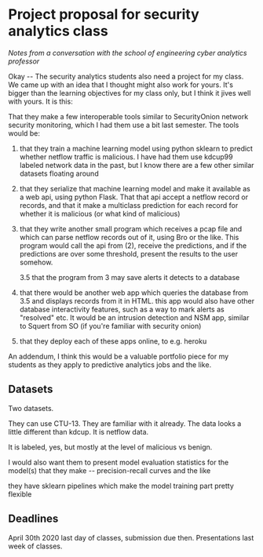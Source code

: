 Project proposal for security analytics class
=============================================

_Notes from a conversation with the school of engineering cyber analytics professor_

Okay -- The security analytics students also need a project for my class. We came up with an idea that I thought might also work for yours. It's bigger than the learning objectives for my class only, but I think it jives well with yours. It is this:

That they make a few interoperable tools similar to SecurityOnion network security monitoring, which I had them use a bit last semester. The tools would be:

1.  that they train a machine learning model using python sklearn to predict whether netflow traffic is malicious. I have had them use kdcup99 labeled network data in the past, but I know there are a few other similar datasets floating around

2.  that they serialize that machine learning model and make it available as a web api, using python Flask. That that api accept a netflow record or records, and that it make a multiclass prediction for each record for whether it is malicious (or what kind of malicious)

3.  that they write another small program which receives a pcap file and which can parse netflow records out of it, using Bro or the like. This program would call the api from (2), receive the predictions, and if the predictions are over some threshold, present the results to the user somehow.

    3.5   that the program from 3 may save alerts it detects to a database

4.  that there would be another web app which queries the database from 3.5 and displays records from it in HTML. this app would also have other database interactivity features, such as a way to mark alerts as "resolved" etc. It would be an intrusion detection and NSM app, similar to Squert from SO (if you're familiar with security onion)

5.  that they deploy each of these apps online, to e.g. heroku

An addendum, I think this would be a valuable portfolio piece for my students as they apply to predictive analytics jobs and the like.



Datasets
--------

Two datasets.

They can use CTU-13.  They are familiar with it already.  The data looks a little different than kdcup.  It is netflow data.

It is labeled, yes, but mostly at the level of malicious vs benign.

I would also want them to present model evaluation statistics for the model(s) that they make -- precision-recall curves and the like

they have sklearn pipelines which make the model training part pretty flexible


Deadlines
---------

April 30th 2020 last day of classes, submission due then. Presentations last week of classes.
